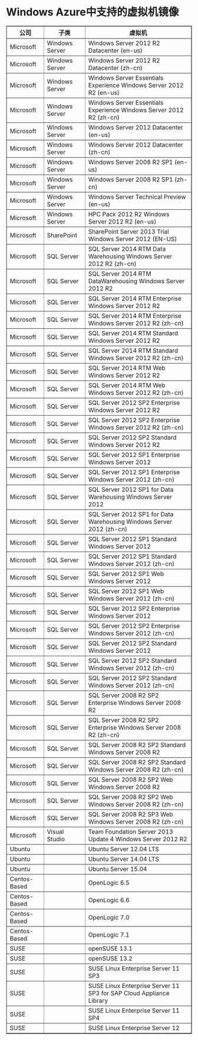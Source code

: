 <properties
	pageTitle="Windows Azure中支持的虚拟机镜像"
	description="了解Windows Azure虚拟机能支持的系统镜像"
	services="virtual-machines"
	documentationCenter=""
	authors="Jack Zeng"
	manager="Jie Rong"
	editor=""/>

<tags
	ms.service="virtual-machines"
	ms.date="09/10/2015"
	wacn.date="09/10/2015"/>

# Windows Azure中支持的虚拟机镜像

<table border='1'>
<tr>
<th>公司</th>		<th>子类</th>	<th>虚拟机</th>
</tr>
<tr>
<td>Microsoft</td>		<td>Windows Server</td>	<td>Windows Server 2012 R2 Datacenter (en-us)</td>
</tr>
<tr>
<td>Microsoft</td>		<td>Windows Server</td>	<td>Windows Server 2012 R2 Datacenter (zh-cn)</td>
</tr>
<tr>
<td>Microsoft</td>		<td>Windows Server</td>	<td>Windows Server Essentials Experience Windows Server 2012 R2 (en-us)</td>
</tr>
<tr>
<td>Microsoft</td>		<td>Windows Server</td>	<td>Windows Server Essentials Experience Windows Server 2012 R2 (zh-cn)</td>
</tr>
<tr>
<td>Microsoft</td>		<td>Windows Server</td>	<td>Windows Server 2012 Datacenter (en-us)</td>
</tr>
<tr>
<td>Microsoft</td>		<td>Windows Server</td>	<td>Windows Server 2012 Datacenter (zh-cn)</td>
</tr>
<tr>
<td>Microsoft</td>		<td>Windows Server</td>	<td>Windows Server 2008 R2 SP1 (en-us)</td>
</tr>
<tr>
<td>Microsoft</td>		<td>Windows Server</td>	<td>Windows Server 2008 R2 SP1 (zh-cn)</td>
</tr>
<tr>
<td>Microsoft</td>		<td>Windows Server</td>	<td>Windows Server Technical Preview (en-us)</td>
</tr>
<tr>
<td>Microsoft</td>		<td>Windows Server</td>	<td>HPC Pack 2012 R2 Windows Server 2012 R2 (en-us)</td>
</tr>
<tr>
<td>Microsoft</td>		<td>SharePoint</td>		<td>SharePoint Server 2013 Trial Windows Server 2012 (EN-US)</td>
</tr>
<tr>
<td>Microsoft</td>		<td>SQL Server</td>		<td>SQL Server 2014 RTM Data Warehousing Windows Server 2012 R2 (zh-cn)</td>
</tr>
<tr>
<td>Microsoft</td>		<td>SQL Server</td>		<td>SQL Server 2014 RTM DataWarehousing Windows Server 2012 R2</td>
</tr>
<tr>
<td>Microsoft</td>		<td>SQL Server</td>		<td>SQL Server 2014 RTM Enterprise Windows Server 2012 R2</td>
</tr>
<tr>
<td>Microsoft</td>		<td>SQL Server</td>		<td>SQL Server 2014 RTM Enterprise Windows Server 2012 R2 (zh-cn)</td>
</tr>
<tr>
<td>Microsoft</td>		<td>SQL Server</td>		<td>SQL Server 2014 RTM Standard Windows Server 2012 R2</td>
</tr>
<tr>
<td>Microsoft</td>		<td>SQL Server</td>		<td>SQL Server 2014 RTM Standard Windows Server 2012 R2 (zh-cn)</td>
</tr>
<tr>
<td>Microsoft</td>		<td>SQL Server</td>		<td>SQL Server 2014 RTM Web Windows Server 2012 R2</td>
</tr>
<tr>
<td>Microsoft</td>		<td>SQL Server</td>		<td>SQL Server 2014 RTM Web Windows Server 2012 R2 (zh-cn)</td>
</tr>
<tr>
<td>Microsoft</td>		<td>SQL Server</td>		<td>SQL Server 2012 SP2 Enterprise Windows Server 2012 R2</td>
</tr>
<tr>
<td>Microsoft</td>		<td>SQL Server</td>		<td>SQL Server 2012 SP2 Enterprise Windows Server 2012 R2 (zh-cn)</td>
</tr>
<tr>
<td>Microsoft</td>		<td>SQL Server</td>		<td>SQL Server 2012 SP2 Standard Windows Server 2012 R2</td>
</tr>
<tr>
<td>Microsoft</td>		<td>SQL Server</td>		<td>SQL Server 2012 SP1 Enterprise Windows Server 2012</td>
</tr>
<tr>
<td>Microsoft</td>		<td>SQL Server</td>		<td>SQL Server 2012 SP1 Enterprise Windows Server 2012 (zh-cn)</td>
</tr>
<tr>
<td>Microsoft</td>		<td>SQL Server</td>		<td>SQL Server 2012 SP1 for Data Warehousing Windows Server 2012</td>
</tr>
<tr>
<td>Microsoft</td>		<td>SQL Server</td>		<td>SQL Server 2012 SP1 for Data Warehousing Windows Server 2012 (zh-cn)</td>
</tr>
<tr>
<td>Microsoft</td>		<td>SQL Server</td>		<td>SQL Server 2012 SP1 Standard Windows Server 2012</td>
</tr>
<tr>
<td>Microsoft</td>		<td>SQL Server</td>		<td>SQL Server 2012 SP1 Standard Windows Server 2012 (zh-cn)</td>
</tr>
<tr>
<td>Microsoft</td>		<td>SQL Server</td>		<td>SQL Server 2012 SP1 Web Windows Server 2012</td>
</tr>
<tr>
<td>Microsoft</td>		<td>SQL Server</td>		<td>SQL Server 2012 SP1 Web Windows Server 2012 (zh-cn)</td>
</tr>
<tr>
<td>Microsoft</td>		<td>SQL Server</td>		<td>SQL Server 2012 SP2 Enterprise Windows Server 2012</td>
</tr>
<tr>
<td>Microsoft</td>		<td>SQL Server</td>		<td>SQL Server 2012 SP2 Enterprise Windows Server 2012 (zh-cn)</td>
</tr>
<tr>
<td>Microsoft</td>		<td>SQL Server</td>		<td>SQL Server 2012 SP2 Standard Windows Server 2012</td>
</tr>
<tr>
<td>Microsoft</td>		<td>SQL Server</td>		<td>SQL Server 2012 SP2 Standard Windows Server 2012 (zh-cn)</td>
</tr>
<tr>
<td>Microsoft</td>		<td>SQL Server</td>		<td>SQL Server 2012 SP2 Standard Windows Server 2012 (zh-cn)</td>
</tr>
<tr>
<td>Microsoft</td>		<td>SQL Server</td>		<td>SQL Server 2008 R2 SP2 Enterprise Windows Server 2008 R2</td>
</tr>
<tr>
<td>Microsoft</td>		<td>SQL Server</td>		<td>SQL Server 2008 R2 SP2 Enterprise Windows Server 2008 R2 (zh-cn)</td>
</tr>
<tr>
<td>Microsoft</td>		<td>SQL Server</td>		<td>SQL Server 2008 R2 SP2 Standard Windows Server 2008 R2</td>
</tr>
<tr>
<td>Microsoft</td>		<td>SQL Server</td>		<td>SQL Server 2008 R2 SP2 Standard Windows Server 2008 R2 (zh-cn)</td>
</tr>
<tr>
<td>Microsoft</td>		<td>SQL Server</td>		<td>SQL Server 2008 R2 SP2 Web Windows Server 2008 R2</td>
</tr>
<tr>
<td>Microsoft</td>		<td>SQL Server</td>		<td>SQL Server 2008 R2 SP2 Web Windows Server 2008 R2 (zh-cn)</td>
</tr>
<tr>
<td>Microsoft</td>		<td>SQL Server</td>		<td>SQL Server 2008 R2 SP3 Web Windows Server 2008 R2 (zh-cn)</td>
</tr>
<tr>
<td>Microsoft</td>		<td>Visual Studio</td>	<td>Team Foundation Server 2013 Update 4 Windows Server 2012 R2</td>
</tr>
<tr>
<td>Ubuntu</td>			<td></td>				<td>Ubuntu Server 12.04 LTS</td>
</tr>
<tr>
<td>Ubuntu</td>			<td></td>				<td>Ubuntu Server 14.04 LTS</td>
</tr>
<tr>
<td>Ubuntu</td>			<td></td>				<td>Ubuntu Server 15.04</td>
</tr>
<tr>
<td>Centos-Based</td>	<td></td>				<td>OpenLogic 6.5</td>
</tr>
<tr>
<td>Centos-Based</td>	<td></td>				<td>OpenLogic 6.6</td>
</tr>
<tr>
<td>Centos-Based</td>	<td></td>				<td>OpenLogic 7.0</td>
</tr>
<tr>
<td>Centos-Based</td>	<td></td>				<td>OpenLogic 7.1</td>
</tr>
<tr>
<td>SUSE</td>			<td></td>				<td>openSUSE 13.1</td>
</tr>
<tr>
<td>SUSE</td>			<td></td>				<td>openSUSE 13.2</td>
</tr>
<tr>
<td>SUSE</td>			<td></td>				<td>SUSE Linux Enterprise Server 11 SP3</td>
</tr>
<tr>
<td>SUSE</td>			<td></td>				<td>SUSE Linux Enterprise Server 11 SP3 for SAP Cloud Appliance Library</td>
</tr>
<tr>
<td>SUSE</td>			<td></td>				<td>SUSE Linux Enterprise Server 11 SP4</td>
</tr>
<tr>
<td>SUSE</td>			<td></td>				<td>SUSE Linux Enterprise Server 12</td>
</tr>
</table>